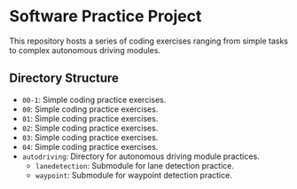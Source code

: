 # Software Practice Project

This repository hosts a series of coding exercises ranging from simple tasks to complex autonomous driving modules.

## Directory Structure

- `00-1`: Simple coding practice exercises.
- `00`: Simple coding practice exercises.
- `01`: Simple coding practice exercises.
- `02`: Simple coding practice exercises.
- `03`: Simple coding practice exercises.
- `04`: Simple coding practice exercises.
- `autodriving`: Directory for autonomous driving module practices.
  - `lanedetection`: Submodule for lane detection practice.
  - `waypoint`: Submodule for waypoint detection practice.

